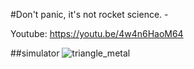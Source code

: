 #Don't panic, it's not rocket science. -

Youtube: https://youtu.be/4w4n6HaoM64

##simulator
![triangle_metal](https://github.com/xTech-beintouch01/metal/blob/master/Screenshot%202023-06-17%20at%2011.23.19.png)
